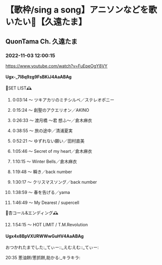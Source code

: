 # 【歌枠/sing a song】アニソンなどを歌いたい👑【久遠たま】

## QuonTama Ch. 久遠たま

### 2022-11-03 12:00:15

https://www.youtube.com/watch?v=FuEpeOgY8VY

#### Ugx-_7l8q9zg9FsBKiJ4AaABAg

🥀SET LIST​🕰



01. 0:03:14 ～ ツキアカリのミチシルベ／ステレオポニー



02. 0:15:24 ～ 創聖のアクエリオン／AKINO



03. 0:26:33 ～ 渡月橋 ～君 想ふ～／倉木麻衣



04. 0:38:55 ～ 旅の途中／清浦夏実



05. 0:52:21 ～ ゆずれない願い／田村直美



06. 1:05:46 ～ Secret of my heart／倉木麻衣



07. 1:10:15 ～ Winter Bells／倉木麻衣



08. 1:19:48 ～ 瞬き／back number



09. 1:30:17 ～ クリスマスソング／back number



10. 1:38:59 ～ 春を告げる／yama



11. 1:46:49 ～ My Dearest / supercell



🥀杏コール&エンディング🕰



12. 1:54:15 ～ HOT LIMIT / T.M.Revolution



#### Ugx4x8BpVXURWWwGuHV4AaABAg

おつかれたまでした:_てぃー::_えむえむ::_てぃー:

20:35 蔥油餅/蔥抓餅,助かる:_キラキラ:


